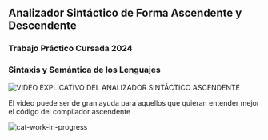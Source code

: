 ## Analizador Sintáctico de Forma Ascendente y Descendente

### Trabajo Práctico Cursada 2024 
### Sintaxis y Semántica de los Lenguajes


![VIDEO EXPLICATIVO DEL ANALIZADOR SINTÁCTICO ASCENDENTE](#https://youtu.be/zgRLkn-VvhM)

El video puede ser de gran ayuda para aquellos que quieran entender mejor el código del compilador ascendente

![cat-work-in-progress](https://github.com/user-attachments/assets/ca15e1d8-928f-487d-b9c9-ca27f923763c)
